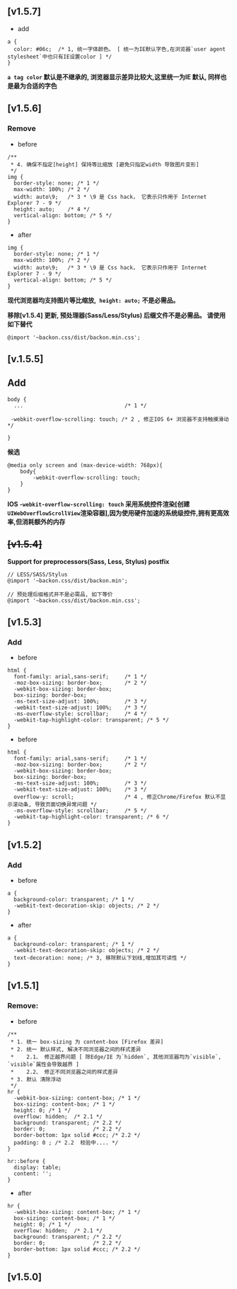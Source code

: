 ## [v1.5.7]
* add
```
a {
  color: #06c;  /* 1, 统一字体颜色。 [ 统一为IE默认字色,在浏览器`user agent stylesheet`中也只有IE设置color ] */
}
```
**`a tag color` 默认是不继承的, 浏览器显示差异比较大,这里统一为IE 默认, 同样也是最为合适的字色**
## [v1.5.6]
### Remove
* before
```
/**
 * 4. 确保不指定[height] 保持等比缩放 [避免只指定width 导致图片变形]
 */
img {
  border-style: none; /* 1 */
  max-width: 100%; /* 2 */
  width: auto\9;   /* 3 * \9 是 Css hack， 它表示只作用于 Internet Explorer 7 - 9 */
  height: auto;    /* 4 */
  vertical-align: bottom; /* 5 */
}
```
* after
```
img {
  border-style: none; /* 1 */
  max-width: 100%; /* 2 */
  width: auto\9;   /* 3 * \9 是 Css hack， 它表示只作用于 Internet Explorer 7 - 9 */
  vertical-align: bottom; /* 5 */
}
```
**现代浏览器均支持图片等比缩放,` height: auto;` 不是必需品。**

**移除[v1.5.4] 更新, 预处理器(Sass/Less/Stylus) 后缀文件不是必需品。 请使用如下替代**
```
@import '~backon.css/dist/backon.min.css';
```
## [v.1.5.5]
## Add
```
body {
  ...                                /* 1 */

 -webkit-overflow-scrolling: touch; /* 2 , 修正IOS 6+ 浏览器不支持触摸滑动 */

}
```
**候选**
```
@media only screen and (max-device-width: 768px){
    body{
        -webkit-overflow-scrolling: touch;
    }
}
```
**IOS `-webkit-overflow-scrolling: touch` 采用系统控件渲染[创建`UIWebOverflowScrollView`渲染容器],因为使用硬件加速的系统级控件,拥有更高效率,但消耗额外的内存**


## <del>[v1.5.4]</del>
**Support for preprocessors(Sass, Less, Stylus) postfix**
```
// LESS/SASS/Stylus
@import '~backon.css/dist/backon.min';

// 预处理后缀格式并不是必需品, 如下等价
@import '~backon.css/dist/backon.min.css';
```

## [v1.5.3]
### Add
* before
```
html {
  font-family: arial,sans-serif;     /* 1 */
  -moz-box-sizing: border-box;       /* 2 */
  -webkit-box-sizing: border-box;
  box-sizing: border-box;
  -ms-text-size-adjust: 100%;        /* 3 */
  -webkit-text-size-adjust: 100%;    /* 3 */
  -ms-overflow-style: scrollbar;     /* 4 */
  -webkit-tap-highlight-color: transparent; /* 5 */
}
```
* before
```
html {
  font-family: arial,sans-serif;     /* 1 */
  -moz-box-sizing: border-box;       /* 2 */
  -webkit-box-sizing: border-box;
  box-sizing: border-box;
  -ms-text-size-adjust: 100%;        /* 3 */
  -webkit-text-size-adjust: 100%;    /* 3 */
  overflow-y: scroll;                /* 4 , 修正Chrome/Firefox 默认不显示滚动条, 导致页面切换异常问题 */
  -ms-overflow-style: scrollbar;     /* 5 */
  -webkit-tap-highlight-color: transparent; /* 6 */
}
```

## [v1.5.2]
### Add
* before
```
a {
  background-color: transparent; /* 1 */
  -webkit-text-decoration-skip: objects; /* 2 */
}
```
* after
```
a {
  background-color: transparent; /* 1 */
  -webkit-text-decoration-skip: objects; /* 2 */
  text-decoration: none; /* 3, 移除默认下划线,增加其可读性 */
}
```

## [v1.5.1]
### Remove:
* before
```
/**
 * 1. 统一 box-sizing 为 content-box [Firefox 差异]
 * 2. 统一 默认样式, 解决不同浏览器之间的样式差异
 *    2.1、 修正越界问题 [ 除Edge/IE 为`hidden`, 其他浏览器均为`visible`, `visible`属性会导致越界 ]
 *    2.2、 修正不同浏览器之间的样式差异
 * 3. 默认 清除浮动
 */
hr {
  -webkit-box-sizing: content-box; /* 1 */
  box-sizing: content-box; /* 1 */
  height: 0; /* 1 */
  overflow: hidden;  /* 2.1 */
  background: transparent; /* 2.2 */
  border: 0;               /* 2.2 */
  border-bottom: 1px solid #ccc; /* 2.2 */
  padding: 0 ; /* 2.2  校验中.... */
}

hr::before {
  display: table;
  content: '';
}
```
* after
```
hr {
  -webkit-box-sizing: content-box; /* 1 */
  box-sizing: content-box; /* 1 */
  height: 0; /* 1 */
  overflow: hidden;  /* 2.1 */
  background: transparent; /* 2.2 */
  border: 0;               /* 2.2 */
  border-bottom: 1px solid #ccc; /* 2.2 */
}
```

## [v1.5.0]


